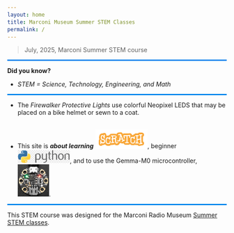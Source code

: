 ```yaml
---
layout: home
title: Marconi Museum Summer STEM Classes
permalink: /
---
```


> July, 2025, Marconi Summer STEM course

<hr style="background-color: rgb(5, 133, 237); height: 3px;">

**Did you know?**
- *STEM = Science, Technology, Engineering, and Math*

<hr style="background-color: rgb(5, 133, 237); height: 3px;">

- The *Firewalker Protective Lights* use colorful Neopixel LEDS that may be placed on a bike helmet or sewn to a coat.<br><br>

- This site is ***about learning*** <img alt="scratch" src="/_images/scratch/scratch-word.png" width="25%" />, beginner <img alt="python" src="/_images/python/python-word2.png" width="25%" />, and to use the Gemma-M0 microcontroller, <img alt="gemma" src="/_images/parts/gemma.png" width="15%" />.

<hr style="background-color: rgb(5, 133, 237); height: 3px;">

This STEM course was designed for the Marconi Radio Museum [Summer STEM classes](https://www.chathammarconi.org/summer-stem-classes).
